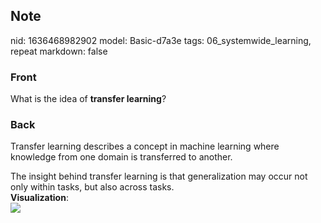 ## Note
nid: 1636468982902
model: Basic-d7a3e
tags: 06_systemwide_learning, repeat
markdown: false

### Front
What is the idea of <b>transfer learning</b>?

### Back
Transfer learning describes a concept in machine learning where knowledge from one domain is transferred to another.<div>
</div><div>The insight behind transfer learning is that generalization may occur not only within tasks, but also across tasks.</div><div>
</div><div><b>Visualization</b>:</div><div><img src="paste-e8f5bca2cc03e13205dad2422b2e7f078e7b2b11.jpg">
</div>
